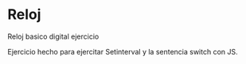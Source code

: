 # Reloj
Reloj basico digital ejercicio

Ejercicio hecho para ejercitar Setinterval y la sentencia switch con JS.
